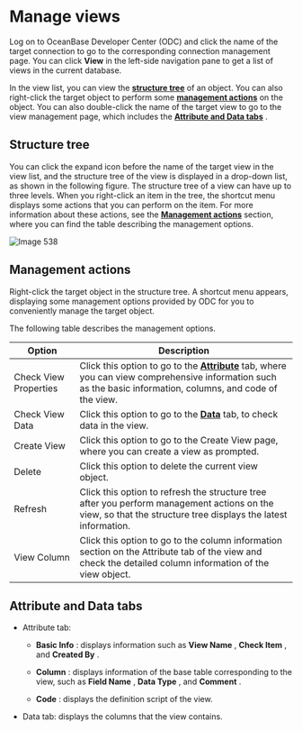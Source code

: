 Manage views 
=================================

Log on to OceanBase Developer Center (ODC) and click the name of the target connection to go to the corresponding connection management page. You can click **View** in the left-side navigation pane to get a list of views in the current database. 

In the view list, you can view the **[structure tree](#WUBF7)** of an object. You can also right-click the target object to perform some **[management actions](#7TmEZ)** on the object. You can also double-click the name of the target view to go to the view management page, which includes the **[Attribute and Data tabs](#fRXPX)** . 

Structure tree 
-----------------------

You can click the expand icon before the name of the target view in the view list, and the structure tree of the view is displayed in a drop-down list, as shown in the following figure. The structure tree of a view can have up to three levels. When you right-click an item in the tree, the shortcut menu displays some actions that you can perform on the item. For more information about these actions, see the **[Management actions](#7TmEZ)** section, where you can find the table describing the management options.

![Image 538](https://help-static-aliyun-doc.aliyuncs.com/assets/img/en-US/5889620261/p268032.png)

Management actions 
---------------------------

Right-click the target object in the structure tree. A shortcut menu appears, displaying some management options provided by ODC for you to conveniently manage the target object. 

The following table describes the management options.


|        Option         |                                                                                      Description                                                                                       |
|-----------------------|----------------------------------------------------------------------------------------------------------------------------------------------------------------------------------------|
| Check View Properties | Click this option to go to the **[Attribute](#fRXPX)** tab, where you can view comprehensive information such as the basic information, columns, and code of the view. |
| Check View Data       | Click this option to go to the **[Data](#fRXPX)** tab, to check data in the view.                                                                                      |
| Create View           | Click this option to go to the Create View page, where you can create a view as prompted.                                                                                              |
| Delete                | Click this option to delete the current view object.                                                                                                                                   |
| Refresh               | Click this option to refresh the structure tree after you perform management actions on the view, so that the structure tree displays the latest information.                          |
| View Column           | Click this option to go to the column information section on the Attribute tab of the view and check the detailed column information of the view object.                               |



Attribute and Data tabs 
--------------------------------

* Attribute tab:

  * **Basic Info** : displays information such as **View Name** , **Check Item** , and **Created By** .

    
  
  * **Column** : displays information of the base table corresponding to the view, such as **Field Name** , **Data Type** , and **Comment** .

    
  
  * **Code** : displays the definition script of the view.

    
  

  

* Data tab: displays the columns that the view contains.

  



